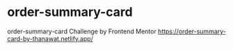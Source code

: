 # order-summary-card
order-summary-card Challenge by Frontend Mentor
https://order-summary-card-by-thanawat.netlify.app/
